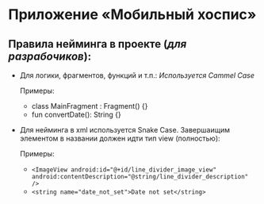# Приложение «Мобильный хоспис»
## Правила нейминга в проекте (*для разрабочиков*):
* Для логики, фрагментов, функций и т.п.:
*Используется Cammel Case*

  Примеры:
  * class MainFragment : Fragment() {}
  * fun convertDate(): String {}
* Для нейминга в xml используется Snake Case. Завершаищим элементом в названии должен идти тип view (полностью):
  
  Примеры:
    * `
          <ImageView
          android:id="@+id/line_divider_image_view"
          android:contentDescription="@string/line_divider_description" />
    `
    * `
    <string name="date_not_set">Date not set</string>
    `
